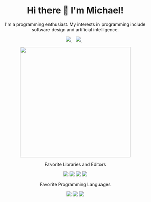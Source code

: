 <h1 align='center'>
  Hi there 👋 I'm Michael!
</h1>

<p align='center'>
  I'm a programming enthusiast. My interests in programming include software design and artificial intelligence.
</p>

<p align='center'>
  
  <a href="https://www.linkedin.com/in/michael-luu-86924a284/">
    <img src="https://img.shields.io/badge/LinkedIn-0077B5?style=for-the-badge&logo=linkedin&logoColor=white" />
  </a>&nbsp;&nbsp;
  <a href="mailto:michael.th.luu@gmail.com">
    <img src="https://img.shields.io/badge/Gmail-D14836?style=for-the-badge&logo=gmail&logoColor=white" />        
  </a>&nbsp;&nbsp;
  
</p>

<p align='middle'>
  <a href="#"><img src="https://github-readme-stats.vercel.app/api?username=Glioh&show_icons=true&count_private=true&theme=dark" width="350"></a>
</p>

<p align='middle'>
  Favorite Libraries and Editors
</p>

<p align='middle'>
  <img src="https://img.shields.io/badge/Pandas-2C2D72?style=for-the-badge&logo=pandas&logoColor=white"/>
  <img src="https://img.shields.io/badge/scikit_learn-F7931E?style=for-the-badge&logo=scikit-learn&logoColor=white"/>
  <img src="https://img.shields.io/badge/Visual%20Studio%20Code-0078d7.svg?style=for-the-badge&logo=visual-studio-code&logoColor=white"/>
  <img src="https://img.shields.io/badge/Visual%20Studio-5C2D91.svg?style=for-the-badge&logo=visual-studio&logoColor=white"/>
</p>

<p align='middle'>
  Favorite Programming Languages
</p>

<p align='middle'>
  <img src="https://img.shields.io/badge/Python-FFD43B?style=for-the-badge&logo=python&logoColor=blue"/>
  <img src="https://img.shields.io/badge/java-%23ED8B00.svg?style=for-the-badge&logo=openjdk&logoColor=white"/>
  <img src="https://img.shields.io/badge/c%23-%23239120.svg?style=for-the-badge&logo=csharp&logoColor=white"/>
</p>
    
